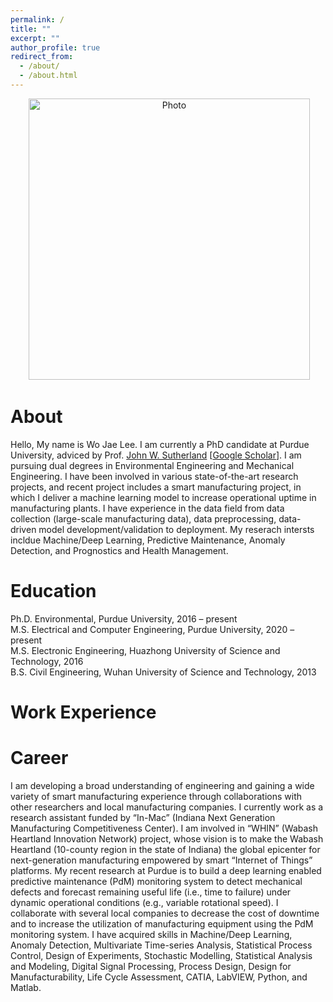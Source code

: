 ```yaml
---
permalink: /
title: ""
excerpt: ""
author_profile: true
redirect_from: 
  - /about/
  - /about.html
---
```


<p align="center">
  <img src="https://wojaelee.github.io/files/wojaelee.jpg?raw=true" alt="Photo" style="width: 450px;"/> 
</p>

# About
Hello, My name is Wo Jae Lee. I am currently a PhD candidate at Purdue University, adviced by Prof. [John W. Sutherland](https://engineering.purdue.edu/LSM/people/jws) [[Google Scholar](https://scholar.google.com/citations?user=_j_0jLYg2kcC&hl=en)]. I am pursuing dual degrees in Environmental Engineering and Mechanical Engineering. I have been involved in various state-of-the-art research projects, and recent project includes a smart manufacturing project, in which I deliver a machine learning model to increase operational uptime in manufacturing plants. I have experience in the data field from data collection (large-scale manufacturing data), data preprocessing, data-driven model development/validation to deployment. My reserach intersts incldue Machine/Deep Learning, Predictive Maintenance, Anomaly Detection, and Prognostics and Health Management.

# Education
Ph.D. Environmental, Purdue University, 2016 – present\
M.S. Electrical and Computer Engineering, Purdue University, 2020 – present \
M.S. Electronic Engineering, Huazhong University of Science and Technology, 2016\
B.S. Civil Engineering, Wuhan University of Science and Technology, 2013

# Work Experience

# Career 
I am developing a broad understanding of engineering and gaining a wide variety of smart manufacturing experience through collaborations with other researchers and local manufacturing companies. I currently work as a research assistant funded by “In-Mac” (Indiana Next Generation Manufacturing Competitiveness Center). I am involved in “WHIN” (Wabash Heartland Innovation Network) project, whose vision is to make the Wabash Heartland (10-county region in the state of Indiana) the global epicenter for next-generation manufacturing empowered by smart “Internet of Things” platforms. My recent research at Purdue is to build a deep learning enabled predictive maintenance (PdM) monitoring system to detect mechanical defects and forecast remaining useful life (i.e., time to failure) under dynamic operational conditions (e.g., variable rotational speed). I collaborate with several local companies to decrease the cost of downtime and to increase the utilization of manufacturing equipment using the PdM monitoring system. I have acquired skills in Machine/Deep Learning, Anomaly Detection, Multivariate Time-series Analysis, Statistical Process Control, Design of Experiments, Stochastic Modelling, Statistical Analysis and Modeling, Digital Signal Processing, Process Design, Design for Manufacturability, Life Cycle Assessment, CATIA, LabVIEW, Python, and Matlab.

